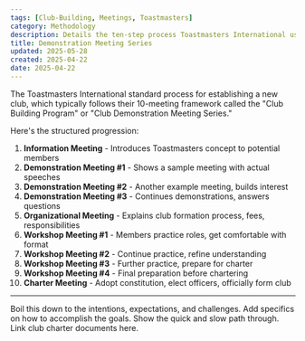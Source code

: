 ```yaml
---
tags: [Club-Building, Meetings, Toastmasters]
category: Methodology
description: Details the ten-step process Toastmasters International uses to establish a new club, including demonstration and workshop meetings that guide potential members from introduction to club chartering.
title: Demonstration Meeting Series
updated: 2025-05-28
created: 2025-04-22
date: 2025-04-22
---
```


The Toastmasters International standard process for establishing a new club, which typically follows their 10-meeting framework called the "Club Building Program" or "Club Demonstration Meeting Series."

Here's the structured progression:

1. **Information Meeting** - Introduces Toastmasters concept to potential members
2. **Demonstration Meeting #1** - Shows a sample meeting with actual speeches
3. **Demonstration Meeting #2** - Another example meeting, builds interest
4. **Demonstration Meeting #3** - Continues demonstrations, answers questions
5. **Organizational Meeting** - Explains club formation process, fees, responsibilities
6. **Workshop Meeting #1** - Members practice roles, get comfortable with format
7. **Workshop Meeting #2** - Continue practice, refine understanding
8. **Workshop Meeting #3** - Further practice, prepare for charter
9. **Workshop Meeting #4** - Final preparation before chartering
10. **Charter Meeting** - Adopt constitution, elect officers, officially form club

---

Boil this down to the intentions, expectations, and challenges. Add specifics on how to accomplish the goals. Show the quick and slow path through. Link club charter documents here.
